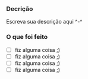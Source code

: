 ### Decrição

Escreva sua descrição aqui ^-^

### O que foi feito 

- [ ] fiz alguma coisa ;)
- [ ] fiz alguma coisa ;)
- [ ] fiz alguma coisa ;)
- [ ] fiz alguma coisa ;)